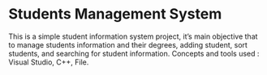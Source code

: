# Students Management System
This is a simple student information system project, it’s main objective that to manage students information and their degrees, adding student, sort students, and searching for student information. Concepts and tools used : Visual Studio, C++, File. 
